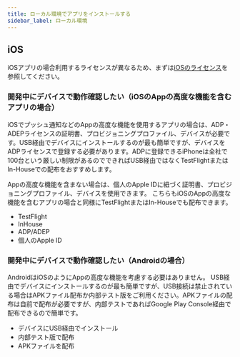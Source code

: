 ```yaml
---
title: ローカル環境でアプリをインストールする
sidebar_label: ローカル環境
---
```


## iOS

iOSアプリの場合利用するライセンスが異なるため、まずは[iOSのライセンス](../resource#ios)を参照してください。

### 開発中にデバイスで動作確認したい（iOSのAppの高度な機能を含むアプリの場合）
iOSでプッシュ通知などのAppの高度な機能を使用するアプリの場合は、ADP・ADEPライセンスの証明書、プロビジョニングプロファイル、デバイスが必要です。USB経由でデバイスにインストールするのが最も簡単ですが、デバイスをADPライセンスで登録する必要があります。ADPに登録できるiPhoneは全社で100台という厳しい制限があるのでできればUSB経由ではなくTestFlightまたはIn-Houseでの配布をおすすめします。

Appの高度な機能を含まない場合は、個人のApple IDに紐づく証明書、プロビジョニングプロファイル、デバイスを使用できます。
こちらもiOSのAppの高度な機能を含むアプリの場合と同様にTestFlightまたはIn-Houseでも配布できます。


- TestFlight
- InHouse
- ADP/ADEP
- 個人のApple ID

### 開発中にデバイスで動作確認したい（Androidの場合）

AndroidはiOSのようにAppの高度な機能を考慮する必要はありません。 USB経由でデバイスにインストールするのが最も簡単ですが、USB接続は禁止されている場合はAPKファイル配布か内部テスト版をご利用ください。APKファイルの配布は自前で配布が必要ですが、内部テストであればGoogle Play Console経由で配布できるので簡単です。


- デバイスにUSB経由でインストール
- 内部テスト版で配布
- APKファイルを配布

